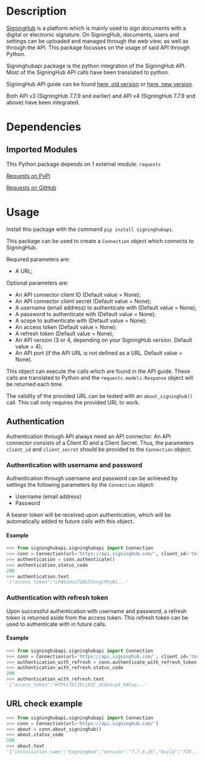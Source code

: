 # Description
[SigningHub](https://www.signinghub.com/) is a platform which is mainly used to sign documents with a digital or electronic signature.
On SigningHub, documents, users and settings can be uploaded and managed through the web view, as well as through the API.
This package focusses on the usage of said API through Python.

Signinghubapi package is the python integration of the SigningHub API. Most of the SigningHub API calls have been translated to python.

SigningHub API guide can be found [here, old version](https://manuals.keysign.eu) or [here, new version](https://sh-acc-api.keysign.eu/docs/index.html?url=/Scripts/app/document.json).

Both API v3 (SigningHub 7.7.9 and earlier) and API v4 (SigningHub 7.7.9 and above) have been integrated.

# Dependencies
## Imported Modules
This Python package depends on 1 external module:
```requests```

[Requests on PyPI](https://pypi.org/project/requests/)

[Requests on GitHub](https://github.com/psf/requests)

# Usage
Install this package with the command ```pip install signinghubapi```.

This package can be used to create a ```Connection``` object which connects to SigningHub.

Required parameters are:

- A URL;

Optional parameters are:
- An API connector client ID (Default value = None);
- An API connector client secret (Default value = None);
- A username (email address) to authenticate with (Default value = None);
- A password to authenticate with (Default value = None);
- A scope to authenticate with (Default value = None);
- An access token (Default value = None);
- A refresh token (Default value = None);
- An API version (3 or 4, depending on your SigningHub version. Default value = 4);
- An API port (if the API URL is not defined as a URL. Default value = None).

This object can execute the calls which are found in the API guide. These calls are translated to Python and the ```requests.models.Response``` object will be returned each time.

The validity of the provided URL can be tested with an ```about_signinghub()``` call. This call only requires the provided URL to work.

## Authentication
Authentication through API always need an API connector.
An API connector consists of a Client ID and a Client Secret.
Thus, the parameters ```client_id``` and ```client_secret``` should be provided to the ```Connection``` object.

### Authentication with username and password
Authentication through username and password can be achieved by settings the following parameters by the ```Connection``` object:
- Username (email address)
- Password

A bearer token will be received upon authentication, which will be automatically added to future calls with this object.

#### Example
```python
>>> from signinghubapi.signinghubapi import Connection
>>> conn = Connection(url='https://api.signinghub.com/', client_id='testclientid', client_secret='testclientsecret', username='test@email.com', password='1234')
>>> authentication = conn.authenticate()
>>> authentication.status_code
200
>>> authentication.text
'{"access_token":"LPAGaUoJ71Wi53vngCMty8i...'
```
### Authentication with refresh token
Upon successful authentication with username and password, a refresh token is returned aside from the access token.
This refresh token can be used to authenticate with in future calls.

#### Example
```python
>>> from signinghubapi.signinghubapi import Connection
>>> conn = Connection(url='https://api.signinghub.com/', client_id='testclientid', client_secret='testclientsecret', refresh_token='"QUVTMjU2LUdDTWLsQS+ByQscK...')
>>> authentication_with_refresh = conn.authenticate_with_refresh_token()
>>> authentication_with_refresh.status_code
200
>>> authentication_with_refresh.text
'{"access_token":"HTPk17blIEcjKIC_XCGe3cy4_kNCwp...'
```

## URL check example
```python
>>> from signinghubapi.signinghubapi import Connection
>>> conn = Connection(url='https://api.signinghub.com/')
>>> about = conn.about_signinghub()
>>> about.status_code
200
>>> about.text
'{"installation_name":"SigningHub","version":"7.7.8.26","build":"778...'
```
